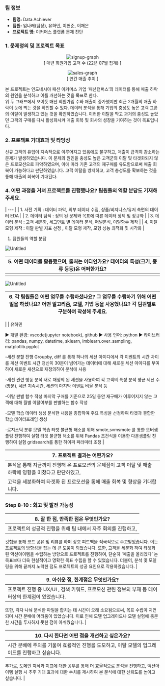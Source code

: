 ### 팀 정보
- **팀명:** Data Achiever
- **팀원:**  임나래(팀장), 유하민, 이현준, 이재은
- **프로젝트 명:** 이커머스 플랫폼 문제 진단


### 1. 문제정의 및 프로젝트 목표

<p align="center">
    <img src="https://github.com/hm98112/DataAchiever/assets/120023920/1e628dfa-5c0e-4e26-86e9-51f0084a12b5" alt="signup-graph"/><br/>
    [ 매년 회원가입 고객 수 (22년 07월 집계) ]
</p>
<p align="center">
  <img src="https://github.com/hm98112/DataAchiever/assets/120023920/aa5a3473-2c89-41a7-b06d-d59434ff43f9" alt="sales-graph"/><br/>
    [ 연간 매출 추이 ]
</p> 
본 프로젝트는 인도네시아 패션 이커머스 기업 ‘패션캠퍼스’의 데이터를 통해 매출 하락의 원인을 분석하고 이를 개선하는 것을 목표로 한다. <br/>
위 두 그래프에서 보이듯 매년 회원가입 수와 매출이 증가했지만 최근 2개월의 매출 하락이 눈에 띄는 것을 확인할 수 있다.
데이터 분석을 통해 기업의 충성도 높은 고객 그룹의 이탈이 발생하고 있는 것을 확인하였습니다.
이러한 이탈을 막고 과거의 충성도 높았던 고객의 구매를 다시 활성화시켜 매출 회복 및 회사의 성장을 기여하는 것이 목표입니다.

### 2. 프로젝트 기대효과 및 타당성
신규 고객의 유입이 지속적으로 이루어지고 있음에도 불구하고, 매출이 급격히 감소하는 문제가 발생하였습니다. 이 문제의 원인을 충성도 높은 고객군의 이탈 및 타겟화되지 않은 프로모션으로 파악하였으며, 이에 따라 기존 고객의 재구매를 유도함으로써 매출 회복이 가능하다고 판단하였습니다. 고객 이탈을 방지하고, 고객 충성도를 확보하는 것을 통해 매출의 회복이 기대된다.

### 4. 어떤 과정을 거쳐 프로젝트를 진행했나요? 팀원들의 역할 분담도 기재해 주세요.
| --- |
| 1. 사전 기획 : 데이터 파악, 외부 데이터 수집, 상품/비지니스/유저 측면의 데이터 EDA |
| 2. 데이터 탐색 : 정의 된 문제와 목표에 따른 데이터 정제 및 정규화 |
| 3. 데이터 분석 : 고객 세분화, 세그먼트 별 데이터 분석, 퍼널분석, 이탈함수 제작  |
| 4. 이탈모형 제작 : 이탈 판별 지표 선정 , 이탈 모형 제작, 모형 성능 최적화 및 시각화 |
1. 팀원들의 역할 분담

![Untitled](https://s3-us-west-2.amazonaws.com/secure.notion-static.com/fe2b23d3-33ba-4703-b483-567c5595ab0e/Untitled.png)

| 5. 어떤 데이터를 활용했으며, 출처는 어디인가요? 데이터의 특성(크기, 종류 등등)은 어떠한가요?    |
| --- |
|  |

![Untitled](https://s3-us-west-2.amazonaws.com/secure.notion-static.com/e8ed91ec-fac3-4d98-b4ad-14a13b49e370/Untitled.png)

| 6. 각 팀원들은 어떤 업무를 수행하셨나요? 그 업무를 수행하기 위해 어떤 일을 하셨나요? 어떤 알고리즘, 모델, 기법 등을 사용했나요? 각 팀원별로 구분하여 작성해 주세요.   |
| --- |
|
| 유하민

▶ 개발 환경: vscode(jupyter notebook), github
▶ 사용 언어: python
▶ 라이브러리: pandas, numpy, datetime, sklearn, imblearn.over_sampling, matplotlib.pyplot

-세션 분할 진행
Groupby, diff 를 통해 하나의 세션 아이디에서 각 이벤트의 시간 차이를 계산
이벤트 시간 갱신이 30분이 넘어가는 데이터에 대해 새로운 세션 아이디를 부여하여 
새로운 새션으로 재정의하여 분석에 사용

-세션 관련 행동 분석
새로 재정의 된 세션을 사용하여 각 고객의 특성 분석
평균 세션 수(방문), 세션 지속시간, 세션의 마지막 이벤트 비율 분석 등

-이탈 판별 함수 작성
마지막 구매를 기준으로 25일 동안 재구매가 이루어지지 않는 고객에 대해 
월별 이탈여부를 판별하는 함수 작성

-모델 학습 데이터 생성
분석한 내용을 총합하여 주요 특성을 선정하여 타겟과 결합한 학습 데이터프레임 생성

-로지스틱 분류 모델 학습
타겟 불균형 해소를 위해 smote,svmsmote 를 통한 오버샘플링 진행하여 실험
타겟 불균형 해소를 위해 Pandas 조건식을 이용한 다운샘플링 진행하여 실험
gridsearch를 통한 하이퍼 파라미터 조정 |


| 7. 프로젝트 결과는 어떤가요?   |
| --- |
| 분석을 통해 지금까지 진행해 온 프로모션의 문제점이 고객 이탈 및 매출 하락에 영향을 미쳤다고 판단하였고, 
고객을 세분화하여 타겟화 된 프로모션을 통해 매출 회복 및 향상을 기대합니다. |

### Step 8-10 : 회고 및 발전 가능성

| 8. 잘 한 점, 만족한 점은 무엇인가요?  |
| --- |
| 프로젝트의 성공적 진행을 위해 팀 내에서 자주 회의를 진행하고, 
깃헙을 통해 코드 공유 및 리뷰를 하며 상호 피드백을 적극적으로 주고받았습니다. 
이는 프로젝트의 방향성을 잡는 데 큰 도움이 되었습니다. 
또한, 고객을 세분화 하여 타겟화 된 액션아이템을 수립하는 방향으로 프로젝트를 진행하여, 
단순히 ‘매출을 올리겠다’ 는 목표보다 더욱 현실적이고 명확한 목표 수립을 할 수 있었습니다. 
더불어, 분석 및 모델링을 위해 끝까지 노력한 점도 프로젝트의 성공 요인으로 작용하였습니다. |

| 9. 아쉬운 점, 한계점은 무엇인가요?  |
| --- |
| 프로젝트 진행 중 UX/UI , 검색 키워드, 프로모션 관련 정보의 부재 등 데이터상의 한계점이 있었습니다. 
또한, 각자 나눠 분석한 파일을 합치는 데 시간이 오래 소요됨으로써, 목표 수립이 지연되며 
시간 분배에 어려움이 있었습니다. 이로 인해 모델 업그레이드나 모델 실험에 충분한 시간을 투자하지 못한 점이 아쉬웠습니다. |

| 10. 다시 한다면 어떤 점을 개선하고 싶은가요?  |
| --- |
| 시간 분배에 주의를 기울여 효율적인 진행을 도모하고, 이탈 모델의 업그레이드를 진행하고 싶습니다. 
추가로, 도메인 지식과 지표에 대한 공부를 통해 더 효율적으로 분석을 진행하고, 
액션아이템 실행 시 추후 기대 효과에 대한 수치를 제시하여 본 분석에 대한 신뢰도를 높이고 싶습니다. |


